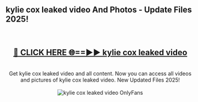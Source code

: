 <h2>kylie cox leaked video And Photos - Update Files 2025!</h2>
<br>
<div align="center">
<h2><a href="https://linkcuts.com/hfmhzwbr" rel="nofollow">🔴 CLICK HERE 🌐==►► kylie cox leaked video</a></h2>
<br>
Get kylie cox leaked video and all content. Now you can access all videos and pictures of kylie cox leaked video. New Updated Files 2025!
<br>
<br>
<a href="https://linkcuts.com/hfmhzwbr" rel="nofollow" data-target="animated-image.originalLink"><img src="https://i.ibb.co.com/WyWwxjT/player-gif2.gif" alt="kylie cox leaked video OnlyFans" style="max-width: 100%; display: inline-block;" data-target="animated-image.originalImage"></a>
</div>
<br>